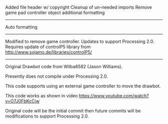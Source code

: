
Added file header w/ copyright
Cleanup of un-needed imports
Remove game pad controller object
additional formatting

-------

Auto formatting

-------

Modified to remove game controller.
Updates to support Processing 2.0.
Requires update of controlP5 library from http://www.sojamo.de/libraries/controlP5/

-------
Original Drawbot code from Wilba6582 (Jason Williams).

Presently does not compile under Processing 2.0.

This code supports using an external game controller to move the drawbot.

This code works as shown in video https://www.youtube.com/watch?v=O7J0FbKcCjw

Original code will be the initial commit then future commits will be modifications
to support Processing 2.0.



